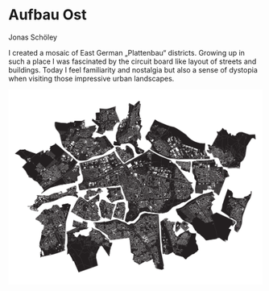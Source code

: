 Aufbau Ost
================
Jonas Schöley

I created a mosaic of East German „Plattenbau“ districts. Growing up in such a place I was fascinated by the circuit board like layout of streets and buildings. Today I feel familiarity and nostalgia but also a sense of dystopia when visiting those impressive urban landscapes.

![](fig/aufbau_ost_small.png)
